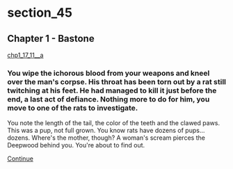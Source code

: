 
# section_45

## Chapter 1 - Bastone

[chp1_17_11__a](../../decomp/app/src/main/res/raw/chp1_17_11__a.mp3 ':include :type=audio')

### You wipe the ichorous blood from your weapons and kneel over the man's corpse. His throat has been torn out by a rat still twitching at his feet. He had managed to kill it just before the end, a last act of defiance. Nothing more to do for him, you move to one of the rats to investigate.

You note the length of the tail, the color of the teeth and the clawed paws. This was a pup, not full grown. You know rats have dozens of pups…dozens. Where's the mother, though? A woman's scream pierces the Deepwood behind you. You're about to find out.

[Continue](output/chapter1/section_50.md)



